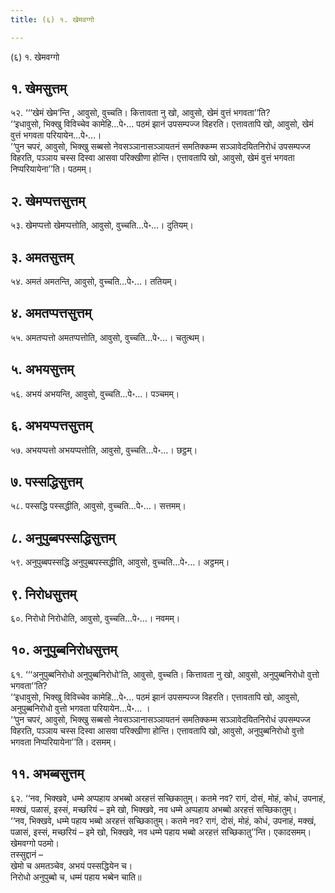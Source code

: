 ```yaml
---
title: (६) १. खेमवग्गो

---
```

(६) १. खेमवग्गो  


## १. खेमसुत्तम्

५२. ‘‘‘खेमं खेम’न्ति , आवुसो, वुच्चति। कित्तावता नु खो, आवुसो, खेमं वुत्तं भगवता’’ति?  
‘‘इधावुसो, भिक्खु विविच्चेव कामेहि…पे॰… पठमं झानं उपसम्पज्ज विहरति। एत्तावतापि खो, आवुसो, खेमं वुत्तं भगवता परियायेन…पे॰…।  
‘‘पुन चपरं, आवुसो, भिक्खु सब्बसो नेवसञ्ञानासञ्ञायतनं समतिक्कम्म सञ्ञावेदयितनिरोधं उपसम्पज्ज विहरति, पञ्ञाय चस्स दिस्वा आसवा परिक्खीणा होन्ति। एत्तावतापि खो, आवुसो, खेमं वुत्तं भगवता निप्परियायेना’’ति। पठमम्।  


## २. खेमप्पत्तसुत्तम्

५३. खेमप्पत्तो खेमप्पत्तोति, आवुसो, वुच्चति…पे॰…। दुतियम्।  


## ३. अमतसुत्तम्

५४. अमतं अमतन्ति, आवुसो, वुच्चति…पे॰…। ततियम्।  


## ४. अमतप्पत्तसुत्तम्

५५. अमतप्पत्तो अमतप्पत्तोति, आवुसो, वुच्चति…पे॰…। चतुत्थम्।  


## ५. अभयसुत्तम्

५६. अभयं अभयन्ति, आवुसो, वुच्चति…पे॰…। पञ्चमम्।  


## ६. अभयप्पत्तसुत्तम्

५७. अभयप्पत्तो अभयप्पत्तोति, आवुसो, वुच्चति…पे॰…। छट्ठम्।  


## ७. पस्सद्धिसुत्तम्

५८. पस्सद्धि पस्सद्धीति, आवुसो, वुच्चति…पे॰…। सत्तमम्।  


## ८. अनुपुब्बपस्सद्धिसुत्तम्

५९. अनुपुब्बपस्सद्धि अनुपुब्बपस्सद्धीति, आवुसो, वुच्चति…पे॰…। अट्ठमम्।  


## ९. निरोधसुत्तम्

६०. निरोधो निरोधोति, आवुसो, वुच्चति…पे॰…। नवमम्।  


## १०. अनुपुब्बनिरोधसुत्तम्

६१. ‘‘‘अनुपुब्बनिरोधो अनुपुब्बनिरोधो’ति, आवुसो, वुच्चति। कित्तावता नु खो, आवुसो, अनुपुब्बनिरोधो वुत्तो भगवता’’ति?  
‘‘इधावुसो, भिक्खु विविच्चेव कामेहि…पे॰… पठमं झानं उपसम्पज्ज विहरति। एत्तावतापि खो, आवुसो, अनुपुब्बनिरोधो वुत्तो भगवता परियायेन…पे॰… ।  
‘‘पुन चपरं, आवुसो, भिक्खु सब्बसो नेवसञ्ञानासञ्ञायतनं समतिक्कम्म सञ्ञावेदयितनिरोधं उपसम्पज्ज विहरति, पञ्ञाय चस्स दिस्वा आसवा परिक्खीणा होन्ति। एत्तावतापि खो, आवुसो, अनुपुब्बनिरोधो वुत्तो भगवता निप्परियायेना’’ति। दसमम्।  


## ११. अभब्बसुत्तम्

६२. ‘‘नव, भिक्खवे, धम्मे अप्पहाय अभब्बो अरहत्तं सच्छिकातुम्। कतमे नव? रागं, दोसं, मोहं, कोधं, उपनाहं, मक्खं, पळासं, इस्सं, मच्छरियं – इमे खो, भिक्खवे, नव धम्मे अप्पहाय अभब्बो अरहत्तं सच्छिकातुम्।  
‘‘नव, भिक्खवे, धम्मे पहाय भब्बो अरहत्तं सच्छिकातुम्। कतमे नव? रागं, दोसं, मोहं, कोधं, उपनाहं, मक्खं, पळासं, इस्सं, मच्छरियं – इमे खो, भिक्खवे, नव धम्मे पहाय भब्बो अरहत्तं सच्छिकातु’’न्ति। एकादसमम्।  
खेमवग्गो पठमो।  
तस्सुद्दानं –  
खेमो च अमतञ्चेव, अभयं पस्सद्धियेन च।  
निरोधो अनुपुब्बो च, धम्मं पहाय भब्बेन चाति॥  